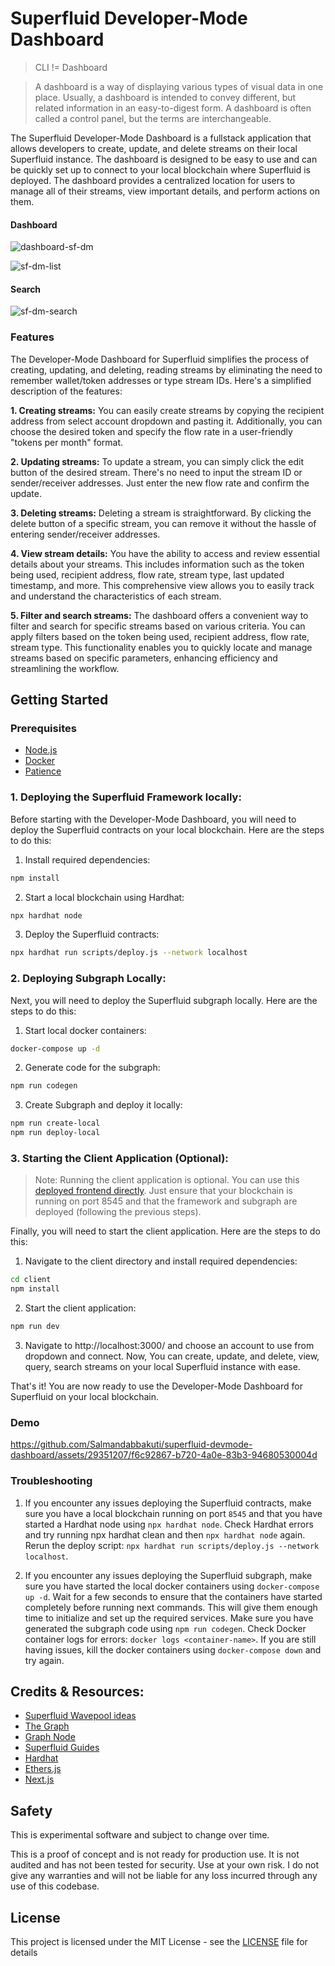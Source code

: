 # Superfluid Developer-Mode Dashboard

> CLI != Dashboard

> A dashboard is a way of displaying various types of visual data in one place. Usually, a dashboard is intended to convey different, but related information in an easy-to-digest form. A dashboard is often called a control panel, but the terms are interchangeable.

The Superfluid Developer-Mode Dashboard is a fullstack application that allows developers to create, update, and delete streams on their local Superfluid instance. The dashboard is designed to be easy to use and can be quickly set up to connect to your local blockchain where Superfluid is deployed. The dashboard provides a centralized location for users to manage all of their streams, view important details, and perform actions on them.

#### Dashboard

![dashboard-sf-dm](https://github.com/Salmandabbakuti/superfluid-devmode-dashboard/assets/29351207/1a72f10f-a830-472d-8819-0d7b34d27a26)

![sf-dm-list](https://github.com/Salmandabbakuti/superfluid-devmode-dashboard/assets/29351207/d4f75ab0-ec15-4a05-baf7-b5f95e5d16f3)

#### Search

![sf-dm-search](https://github.com/Salmandabbakuti/superfluid-devmode-dashboard/assets/29351207/5a0d7667-6b7f-4ab7-b436-69b3e4c98e9b)

### Features

The Developer-Mode Dashboard for Superfluid simplifies the process of creating, updating, and deleting, reading streams by eliminating the need to remember wallet/token addresses or type stream IDs. Here's a simplified description of the features:

**1. Creating streams:** You can easily create streams by copying the recipient address from select account dropdown and pasting it. Additionally, you can choose the desired token and specify the flow rate in a user-friendly "tokens per month" format.

**2. Updating streams:** To update a stream, you can simply click the edit button of the desired stream. There's no need to input the stream ID or sender/receiver addresses. Just enter the new flow rate and confirm the update.

**3. Deleting streams:** Deleting a stream is straightforward. By clicking the delete button of a specific stream, you can remove it without the hassle of entering sender/receiver addresses.

**4. View stream details:** You have the ability to access and review essential details about your streams. This includes information such as the token being used, recipient address, flow rate, stream type, last updated timestamp, and more. This comprehensive view allows you to easily track and understand the characteristics of each stream.

**5. Filter and search streams:** The dashboard offers a convenient way to filter and search for specific streams based on various criteria. You can apply filters based on the token being used, recipient address, flow rate, stream type. This functionality enables you to quickly locate and manage streams based on specific parameters, enhancing efficiency and streamlining the workflow.

## Getting Started

### Prerequisites

- [Node.js](https://nodejs.org/en/download/)
- [Docker](https://docs.docker.com/get-docker/)
- [Patience](https://www.youtube.com/watch?v=_k-F-MMvQV4)

### 1. Deploying the Superfluid Framework locally:

Before starting with the Developer-Mode Dashboard, you will need to deploy the Superfluid contracts on your local blockchain. Here are the steps to do this:

1. Install required dependencies:

```bash
npm install
```

2. Start a local blockchain using Hardhat:

```bash
npx hardhat node
```

3. Deploy the Superfluid contracts:

```bash
npx hardhat run scripts/deploy.js --network localhost
```

### 2. Deploying Subgraph Locally:

Next, you will need to deploy the Superfluid subgraph locally. Here are the steps to do this:

1. Start local docker containers:

```bash
docker-compose up -d
```

2. Generate code for the subgraph:

```bash
npm run codegen
```

3. Create Subgraph and deploy it locally:

```bash
npm run create-local
npm run deploy-local
```

### 3. Starting the Client Application (Optional):

> Note: Running the client application is optional. You can use this [deployed frontend directly](https://superfluid-devmode-dashboard.vercel.app). Just ensure that your blockchain is running on port 8545 and that the framework and subgraph are deployed (following the previous steps).

Finally, you will need to start the client application. Here are the steps to do this:

1. Navigate to the client directory and install required dependencies:

```bash
cd client
npm install
```

2. Start the client application:

```bash
npm run dev
```

3. Navigate to http://localhost:3000/ and choose an account to use from dropdown and connect. Now, You can create, update, and delete, view, query, search streams on your local Superfluid instance with ease.

That's it! You are now ready to use the Developer-Mode Dashboard for Superfluid on your local blockchain.

### Demo

https://github.com/Salmandabbakuti/superfluid-devmode-dashboard/assets/29351207/f6c92867-b720-4a0e-83b3-94680530004d

### Troubleshooting

1. If you encounter any issues deploying the Superfluid contracts, make sure you have a local blockchain running on port `8545` and that you have started a Hardhat node using `npx hardhat node`. Check Hardhat errors and try running npx hardhat clean and then `npx hardhat node` again. Rerun the deploy script: `npx hardhat run scripts/deploy.js --network localhost`.

2. If you encounter any issues deploying the Superfluid subgraph, make sure you have started the local docker containers using `docker-compose up -d`. Wait for a few seconds to ensure that the containers have started completely before running next commands. This will give them enough time to initialize and set up the required services. Make sure you have generated the subgraph code using `npm run codegen`. Check Docker container logs for errors: `docker logs <container-name>`. If you are still having issues, kill the docker containers using `docker-compose down` and try again.

## Credits & Resources:

- [Superfluid Wavepool ideas](https://superfluidhq.notion.site/Superfluid-Wave-Project-Ideas-7e8c792758004bd2ae452d1f9810cc58)
- [The Graph](https://thegraph.com/docs/en/developing/creating-a-subgraph/)
- [Graph Node](https://github.com/graphprotocol/graph-node)
- [Superfluid Guides](https://docs.superfluid.finance/superfluid/resources/integration-guides)
- [Hardhat](https://hardhat.org/getting-started/)
- [Ethers.js](https://docs.ethers.io/v5/)
- [Next.js](https://nextjs.org/docs/getting-started)

## Safety

This is experimental software and subject to change over time.

This is a proof of concept and is not ready for production use. It is not audited and has not been tested for security. Use at your own risk.
I do not give any warranties and will not be liable for any loss incurred through any use of this codebase.

## License

This project is licensed under the MIT License - see the [LICENSE](LICENSE) file for details
